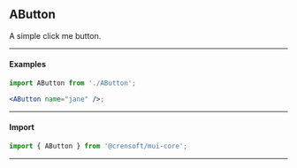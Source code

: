 ## AButton

A simple click me button.

---

#### Examples

```jsx
import AButton from './AButton';

<AButton name="jane" />;
```

---

#### Import

```jsx static
import { AButton } from '@crensoft/mui-core';
```

---
